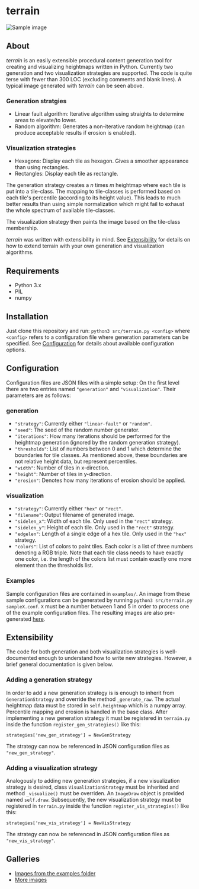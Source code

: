 # terrain

![Sample image](http://nconc.de/terrain/example1_small.png)

## About
_terrain_ is an easily extensible procedural content generation tool for creating and visualizing heightmaps written in Python.
Currently two generation and two visualization strategies are supported. The code is quite terse with fewer than 300 LOC (excluding comments and blank lines).
A typical image generated with _terrain_ can be seen above.

### Generation stratgies
* Linear fault algorithm: Iterative algorithm using straights to determine areas to elevate/to lower.
* Random algorithm: Generates a non-iterative random heightmap (can produce acceptable results if erosion is enabled).

### Visualization strategies
* Hexagons: Display each tile as hexagon. Gives a smoother appearance than using rectangles.
* Rectangles: Display each tile as rectangle.

The generation strategy creates a _n_ times _m_ heightmap where each tile is put into a tile-class.
The mapping to tile-classes is performed based on each tile's percentile (according to its height value).
This leads to much better results than using simple normalization which might fail to exhaust the whole spectrum of available tile-classes.

The visualization strategy then paints the image based on the tile-class membership.

_terrain_ was written with extensibility in mind. See [Extensibility](#extensibility) for details on how to extend terrain with your own generation and visualization algorithms.

## Requirements
* Python 3.x
* PIL
* numpy

## Installation
Just clone this repository and run: `python3 src/terrain.py <config>`
where `<config>` refers to a configuration file where generation parameters can be specified. See [Configuration](#configuration) for details
about available configuration options.

## Configuration
Configuration files are JSON files with a simple setup: On the first level there are two entries named `"generation"` and `"visualization"`. Their parameters are as follows:
### generation
* `"strategy"`: Currently either `"linear-fault"` or `"random"`.
* `"seed"`: The seed of the random number generator.
* `"iterations"`: How many iterations should be performed for the heightmap generation (ignored by the random generation strategy).
* `"thresholds"`: List of numbers between 0 and 1 which determine the boundaries for tile classes.
As mentioned above, these boundaries are not relative height data, but represent percentiles.
* `"width"`: Number of tiles in x-direction.
* `"height"`: Number of tiles in  y-direction.
* `"erosion"`: Denotes how many iterations of erosion should be applied.

### visualization
* `"strategy"`: Currently either `"hex"` or `"rect"`.
* `"filename"`: Output filename of generated image.
* `"sidelen_x"`: Width of each tile. Only used in the `"rect"` strategy.
* `"sidelen_y"`: Height of each tile. Only used in the `"rect"` strategy.
* `"edgelen"`: Length of a single edge of a hex tile. Only used in the `"hex"` strategy.
* `"colors"`: List of colors to paint tiles. Each color is a list of three numbers denoting a RGB triple. Note that each tile class needs to have exactly one color,
i.e. the length of the colors list must contain exactly one more element than the thresholds list.

### Examples
Sample configuration files are contained in `examples/`. An image from these sample configurations can
be generated by running `python3 src/terrain.py sampleX.conf`. `X` must be a number between 1 and 5 in order to process one of the example configuration files.
The resulting images are also pre-generated [here](http://nconc.de/terrain/sample_gallery/).


## Extensibility
The code for both generation and both visualization strategies is well-documented enough to understand how to write new strategies. However, a brief
general documentation is given below.

### Adding a generation strategy
In order to add a new generation strategy is is enough to inherit from `GenerationStrategy` and override the method `_generate_raw`.
The actual heightmap data must be stored in `self.heightmap` which is a numpy array. Percentile mapping and erosion is handled in
the base class. After implementing a new generation strategy it must be registered in `terrain.py` inside the function `register_gen_strategies()` like this:

```
strategies['new_gen_strategy'] = NewGenStrategy
```

The strategy can now be referenced in JSON configuration files as `"new_gen_strategy"`.

### Adding a visualization strategy
Analogously to adding new generation strategies, if a new visualization strategy is desired, class `VisualizationStrategy`
must be inherited and method `_visualize()` must be overriden. An `ImageDraw` object is provided named `self.draw`.
Subsequently, the new visualization strategy must be registered in `terrain.py` inside the function `register_vis_strategies()` like this:

```
strategies['new_vis_strategy'] = NewVisStrategy
```

The strategy can now be referenced in JSON configuration files as `"new_vis_strategy"`.

## Galleries
* [Images from the examples folder](http://nconc.de/terrain/sample_gallery/)
* [More images](http://nconc.de/terrain/gallery/)
